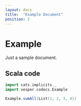 ```yaml
---
layout: docs
title:  "Example Document"
position: 2
---
```


# Example

Just a sample document.

## Scala code

```scala mdoc:silent
import cats.implicits._
import vesper.codecs.Example

Example.sumAll(List(1, 2, 3, 4))
```
